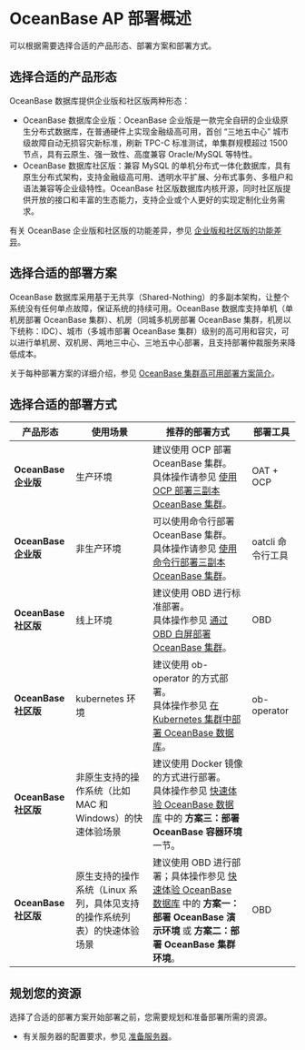 # OceanBase AP 部署概述

可以根据需要选择合适的产品形态、部署方案和部署方式。

## 选择合适的产品形态

OceanBase 数据库提供企业版和社区版两种形态：

* OceanBase 数据库企业版：OceanBase 企业版是一款完全自研的企业级原生分布式数据库，在普通硬件上实现金融级高可用，首创 “三地五中心” 城市级故障自动无损容灾新标准，刷新 TPC-C 标准测试，单集群规模超过 1500 节点，具有云原生、强一致性、高度兼容 Oracle/MySQL 等特性。
* OceanBase 数据库社区版：兼容 MySQL 的单机分布式一体化数据库，具有原生分布式架构，支持金融级高可用、透明水平扩展、分布式事务、多租户和语法兼容等企业级特性。OceanBase 社区版数据库内核开源，同时社区版提供开放的接口和丰富的生态能力，支持企业或个人更好的实现定制化业务需求。

有关 OceanBase 企业版和社区版的功能差异，参见 [企业版和社区版的功能差异](../../100.learn-more-about-oceanbase/200.differences-between-enterprise-edition-and-community-edition.md)。

## 选择合适的部署方案

OceanBase 数据库采用基于无共享（Shared-Nothing）的多副本架构，让整个系统没有任何单点故障，保证系统的持续可用。OceanBase 数据库支持单机（单机房部署 OceanBase 集群）、机房（同城多机房部署 OceanBase 集群，机房以下统称：IDC）、城市（多城市部署 OceanBase 集群）级别的高可用和容灾，可以进行单机房、双机房、两地三中心、三地五中心部署，且支持部署仲裁服务来降低成本。

关于每种部署方案的详细介绍，参见 [OceanBase 集群高可用部署方案简介](../../400.deploy/200.introduction-to-oceanbase-cluster-high-availability-deployment-scheme.md)。

## 选择合适的部署方式

|**产品形态**|**使用场景**|**推荐的部署方式**|**部署工具**|
|---|---|---|---|
| **OceanBase 企业版** | 生产环境 | 建议使用 OCP 部署 OceanBase 集群。<br/>具体操作请参见 [使用 OCP 部署三副本 OceanBase 集群](../../400.deploy/300.deploy-oceanbase-enterprise-edition/300.deploy-through-a-graphical-interface/300.deploy-oceanbase-cluster-use-ocp/500.deploy-three-oceanbase-replica-clusters-use-ocp.md)。 | OAT + OCP |
|**OceanBase 企业版** | 非生产环境 | 可以使用命令行部署 OceanBase 集群。<br/>具体操作请参见 [使用命令行部署三副本 OceanBase 集群](../../400.deploy/300.deploy-oceanbase-enterprise-edition/400.deploy-through-the-command-line/200.deploy-the-oceanbase-cluster-command-line/400.deploy-three-oceanbase-replica-clusters.md)。 | oatcli 命令行工具 |
| **OceanBase 社区版** | 线上环境 | 建议使用 OBD 进行标准部署。<br/>具体操作参见 [通过 OBD 白屏部署 OceanBase 集群](../../400.deploy/500.deploy-oceanbase-database-community-edition/200.local-deployment/400.deploy-by-ui/100.deploy-by-obd.md)。 | OBD |
| **OceanBase 社区版**  | kubernetes 环境 | 建议使用 ob-operator 的方式部署。<br/>具体操作参见 [在 Kubernetes 集群中部署 OceanBase 数据库](../../400.deploy/500.deploy-oceanbase-database-community-edition/300.deploy-in-the-k8s-cluster.md)。 | ob-operator |
| **OceanBase 社区版**  | 非原生支持的操作系统（比如 MAC 和 Windows）的快速体验场景 | 建议使用 Docker 镜像的方式进行部署。<br/>具体操作参见 [快速体验 OceanBase 数据库](../../200.quickstart/100.quickly-experience-oceanbase-for-community.md) 中的 **方案三：部署 OceanBase 容器环境** 一节。 |  |
| **OceanBase 社区版**  | 原生支持的操作系统（Linux 系列，具体见支持的操作系统列表）的快速体验场景 | 建议使用 OBD 进行部署；具体操作参见 [快速体验 OceanBase 数据库](../../200.quickstart/100.quickly-experience-oceanbase-for-community.md) 中的 **方案一：部署 OceanBase 演示环境** 或 **方案二：部署 OceanBase 集群环境**。 | OBD |


## 规划您的资源

选择了合适的部署方案开始部署之前，您需要规划和准备部署所需的资源。
* 有关服务器的配置要求，参见 [准备服务器](../../400.deploy/300.deploy-oceanbase-enterprise-edition/200.preparations-before-deploy/100.prepare-servers.md)。